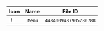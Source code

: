 | Icon | Name | File ID |
| ---  | ---  | ---     |
| ![](_Menu.png) | `_Menu` | `4484009487905280788` |
